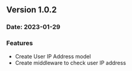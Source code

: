 ## Version 1.0.2
### Date: 2023-01-29

### Features
- Create User IP Address model
- Create middleware to check user IP address
